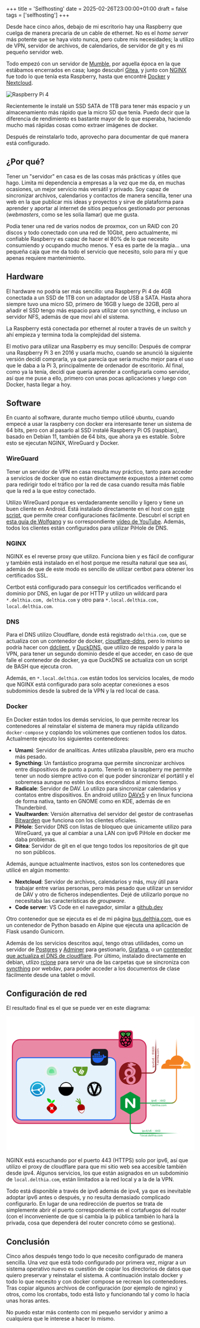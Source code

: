 +++
title = 'Selfhosting'
date = 2025-02-26T23:00:00+01:00
draft = false
tags = ['selfhosting']
+++

Desde hace cinco años, debajo de mi escritorio hay una Raspberry que cuelga de manera precaria de un cable de ethernet. No es el *home server* más potente que se haya visto nunca, pero cubre mis necesidades; la utilizo de VPN, servidor de archivos, de calendarios, de servidor de git y es mi pequeño servidor web.

Todo empezó con un servidor de [Mumble](https://www.mumble.info/), por aquella época en la que estábamos encerrados en casa; luego descubrí [Gitea](https://about.gitea.com/), y junto con [NGINX](https://nginx.org/) fue todo lo que tenía esta Raspberry, hasta que encontré [Docker](https://www.docker.com/) y [Nextcloud](https://nextcloud.com/).

![Raspberry Pi 4](raspberry.JPG)

Recientemente le instalé un SSD SATA de 1TB para tener más espacio y un almacenamiento más rápido que la micro SD que tenía. Puedo decir que la diferencia de rendimiento es bastante mayor de lo que esperaba, haciendo mucho maś rápidas cosas como extraer imágenes de docker.

Después de reinstalarlo todo, aprovecho para documentar de qué manera está configurado.

## ¿Por qué?

Tener un "servidor" en casa es de las cosas más prácticas y útiles que hago. Limita mi dependencia a empresas a la vez que me da, en muchas ocasiones, un mejor servicio más versátil y privado. Soy capaz de sincronizar archivos, calendarios y contactos de manera sencilla, tener una web en la que publicar mis ideas y proyectos y sirve de plataforma para aprender y aportar al internet de sitios pequeños gestionado por personas (*webmasters*, como se les solía llamar) que me gusta.

Podía tener una red de varios nodos de proxmox, con un RAID con 20 discos y todo conectado con una red de 10Gbit, pero actualmente, mi confiable Raspberry es capaz de hacer el 80% de lo que necesito consumiendo y ocupando mucho menos. Y esa es parte de la magia... una pequeña caja que me da todo el servicio que necesito, solo para mí y que apenas requiere mantenimiento.

## Hardware

El hardware no podría ser más sencillo: una Raspberry Pi 4 de 4GB conectada a un SSD de 1TB con un adaptador de USB a SATA. Hasta ahora siempre tuvo una micro SD, primero de 16GB y luego de 32GB, pero al añadir el SSD tengo más espacio para utilizar con syncthing, e incluso un servidor NFS, además de que moví ahí el sistema.

La Raspberry está conectada por ethernet al router a través de un switch y ahí empieza y termina toda la complejidad del sistema.

El motivo para utilizar una Raspberry es muy sencillo: Después de comprar una Raspberry Pi 3 en 2016 y usarla mucho, cuando se anunció la siguiente versión decidí comprarla, ya que parecía que sería mucho mejor para el uso que le daba a la Pi 3, principalmente de ordenador de escritorio. Al final, como ya la tenía, decidí que quería aprender a configurarla como servidor, así que me puse a ello, primero con unas pocas aplicaciones y luego con Docker, hasta llegar a hoy.

## Software

En cuanto al software, durante mucho tiempo utilicé ubuntu, cuando empecé a usar la raspberry con docker era interesante tener un sistema de 64 bits, pero con al pasarlo al SSD instalé Raspberry Pi OS (raspbian), basado en Debian 11, también de 64 bits, que ahora ya es estable. Sobre esto se ejecutan NGINX, WireGuard y Docker.

### WireGuard

Tener un servidor de VPN en casa resulta muy práctico, tanto para acceder a servicios de docker que no están directamente expuestos a internet como para redirigir todo el tráfico por la red de casa cuando resulta más fiable que la red a la que estoy conectado.

Utilizo WireGuard porque es verdaderamente sencillo y ligero y tiene un buen cliente en Android. Está instalado directamente en el *host* con [este script](https://git.io/wireguard), que permite crear configuraciones fácilmente. Descubrí el script en [esta guía de Wolfgang](https://notthebe.ee/blog/set-up-your-own-vpn-on-raspberry-pi/) y su correspondiente [vídeo de YouTube](https://www.youtube.com/watch?v=rtUl7BfCNMY). Además, todos los clientes están configurados para utilizar PiHole de DNS.

### NGINX

NGINX es el reverse proxy que utilizo. Funciona bien y es fácil de configurar y también está instalado en el host porque me resulta natural que sea así, además de que de este modo es sencillo de utilizar certbot para obtener los certificados SSL.

Certbot está configurado para conseguir los certificados verificando el dominio por DNS, en lugar de por HTTP y utilizo un wildcard para `*.delthia.com, delthia.com` y otro para `*.local.delthia.com, local.delthia.com`.

### DNS

Para el DNS utilizo Cloudflare, donde está registrado `delthia.com`, que se actualiza con un contenedor de docker, [cloudflare-ddns](https://github.com/oznu/docker-cloudflare-ddns#creating-a-cloudflare-api-token), pero lo mismo se podría hacer con [ddclient](https://ddclient.net/), y [DuckDNS](https://duckdns.org), que utilizo de respaldo y para la VPN, para tener un segundo dominio desde el que acceder, en caso de que falle el contenedor de docker, ya que DuckDNS se actualiza con un script de BASH que ejecuta cron.

Además, en `*.local.delthia.com` están todos los servicios locales, de modo que NGINX está configurado para solo aceptar conexiones a esos subdominios desde la subred de la VPN y la red local de casa.

### Docker

En Docker están todos los demás servicios, lo que permite recrear los contenedores al reinstalar el sistema de manera muy rápida utilizando `docker-compose` y copiando los volúmenes que contienen todos los datos. Actualmente ejecuto los siguientes contenedores:

- **Umami**: Servidor de analíticas. Antes utilizaba plausible, pero era mucho más pesado.
- **Syncthing**: Un fantástico programa que permite sincronizar archivos entre dispositivos de punto a punto. Tenerlo en la raspberry me permite tener un nodo siempre activo con el que poder sincronizar el portátil y el sobremesa aunque no estén los dos encendidos al mismo tiempo.
- **Radicale**: Servidor de DAV. Lo utilizo para sincronizar calendarios y contatos entre dispositivos. En android utilizo [DAVx5](https://www.davx5.com/) y en linux funciona de forma nativa, tanto en GNOME como en KDE, además de en Thunderbird.
- **Vaultwarden**: Versión alternativa del servidor del gestor de contraseñas [Bitwarden](https://bitwarden.com) que funciona con los clientes oficiales.
- **PiHole**: Servidor DNS con listas de bloqueo que únicamente utilizo para WireGuard, ya que al cambiar a una LAN con ipv6 PiHole en docker me daba problemas.
- **Gitea**: Servidor de git en el que tengo todos los repositorios de git que no son públicos.

Además, aunque actualmente inactivos, estos son los contenedores que utilicé en algún momento:

- **Nextcloud**: Servidor de archivos, calendarios y más, muy útil para trabajar entre varias personas, pero más pesado que utilizar un servidor de DAV y otro de ficheros independientes. Dejé de utilizarlo porque no necesitaba las características de *groupware*.
- **Code server**: VS Code en el navegador, similar a [github.dev](https://github.dev)

Otro contenedor que se ejecuta es el de mi página [bus.delthia.com](https://bus.delthia.com), que es un contenedor de Python basado en Alpine que ejecuta una aplicación de Flask usando Gunicorn.

Además de los servicios descritos aquí, tengo otras utilidades, como un servidor de [Postgres](https://www.postgresql.org/) y [Adminer](https://www.adminer.org/) para gestionarlo, [Grafana](https://grafana.com/), o un [contenedor que actualiza el DNS de cloudflare](https://github.com/oznu/docker-cloudflare-ddns#creating-a-cloudflare-api-token). Por último, instalado directamente en debian, utlizo [rclone](https://rclone.org/) para servir una de las carpetas que se sincroniza con [syncthing](https://syncthing.net/) por webdav, para poder acceder a los documentos de clase fácilmente desde una tablet o móvil.

## Configuración de red

El resultado final es el que se puede ver en este diagrama:

![Network Diatram](raspi.png)

NGINX está escuchando por el puerto 443 (HTTPS) solo por ipv6, así que utilizo el proxy de cloudflare para que mi sitio web sea accesible también desde ipv4. Algunos servicios, los que están asignados en un subdominio de `local.delthia.com`, están limitados a la red local y a la de la VPN.

Todo está disponible a través de ipv6 además de ipv4, ya que es inevitable adoptar ipv6 antes o después, y no resulta demasiado complicado configurarlo. En lugar de una redirección de puertos se trata de simplemente abrir el puerto correspondiente en el cortafuegos del router (con el inconveniente de que si cambia la ip pública también lo hará la privada, cosa que dependerá del router concreto cómo se gestiona).


## Conclusión

Cinco años después tengo todo lo que necesito configurado de manera sencilla. Una vez que está todo configurado por primera vez, migrar a un sistema operativo nuevo es cuestión de copiar los directorios de datos que quiero preservar y reinstalar el sistema. A continuación instalo docker y todo lo que necesito y con docker compose se recrean los contenedores. Tras copiar algunos archivos de configuración (por ejemplo de nginx) y otros, como los crontabs, todo está listo y funcionando tal y como lo hacía unas horas antes.

No puedo estar más contento con mi pequeño servidor y animo a cualquiera que le interese a hacer lo mismo.
